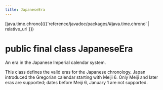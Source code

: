 ```yaml
---
title: JapaneseEra
---
```


[java.time.chrono]({{'reference/javadoc/packages/#java.time.chrono' | relative_url }})

# public final class JapaneseEra


An era in the Japanese Imperial calendar system.
 <p>
 This class defines the valid eras for the Japanese chronology.
 Japan introduced the Gregorian calendar starting with Meiji 6.
 Only Meiji and later eras are supported;
 dates before Meiji 6, January 1 are not supported.